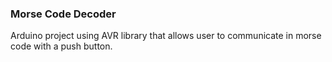 ### Morse Code Decoder  
Arduino project using AVR library that allows user to communicate in morse code with a push button.
